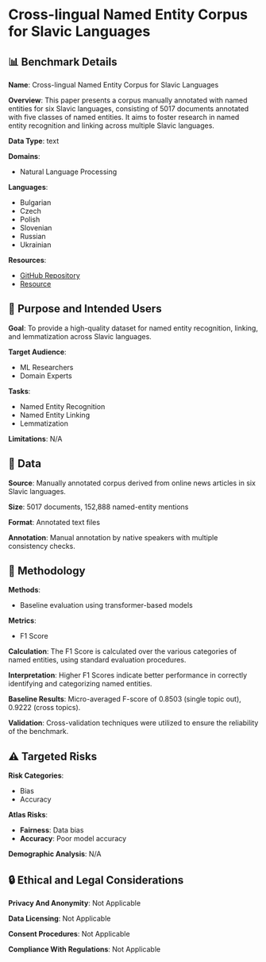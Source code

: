 # Cross-lingual Named Entity Corpus for Slavic Languages

## 📊 Benchmark Details

**Name**: Cross-lingual Named Entity Corpus for Slavic Languages

**Overview**: This paper presents a corpus manually annotated with named entities for six Slavic languages, consisting of 5017 documents annotated with five classes of named entities. It aims to foster research in named entity recognition and linking across multiple Slavic languages.

**Data Type**: text

**Domains**:
- Natural Language Processing

**Languages**:
- Bulgarian
- Czech
- Polish
- Slovenian
- Russian
- Ukrainian

**Resources**:
- [GitHub Repository](https://github.com/SlavicNLP/SlavicNER)
- [Resource](https://bsnlp.cs.helsinki.fi/SlavicNER)

## 🎯 Purpose and Intended Users

**Goal**: To provide a high-quality dataset for named entity recognition, linking, and lemmatization across Slavic languages.

**Target Audience**:
- ML Researchers
- Domain Experts

**Tasks**:
- Named Entity Recognition
- Named Entity Linking
- Lemmatization

**Limitations**: N/A

## 💾 Data

**Source**: Manually annotated corpus derived from online news articles in six Slavic languages.

**Size**: 5017 documents, 152,888 named-entity mentions

**Format**: Annotated text files

**Annotation**: Manual annotation by native speakers with multiple consistency checks.

## 🔬 Methodology

**Methods**:
- Baseline evaluation using transformer-based models

**Metrics**:
- F1 Score

**Calculation**: The F1 Score is calculated over the various categories of named entities, using standard evaluation procedures.

**Interpretation**: Higher F1 Scores indicate better performance in correctly identifying and categorizing named entities.

**Baseline Results**: Micro-averaged F-score of 0.8503 (single topic out), 0.9222 (cross topics).

**Validation**: Cross-validation techniques were utilized to ensure the reliability of the benchmark.

## ⚠️ Targeted Risks

**Risk Categories**:
- Bias
- Accuracy

**Atlas Risks**:
- **Fairness**: Data bias
- **Accuracy**: Poor model accuracy

**Demographic Analysis**: N/A

## 🔒 Ethical and Legal Considerations

**Privacy And Anonymity**: Not Applicable

**Data Licensing**: Not Applicable

**Consent Procedures**: Not Applicable

**Compliance With Regulations**: Not Applicable
